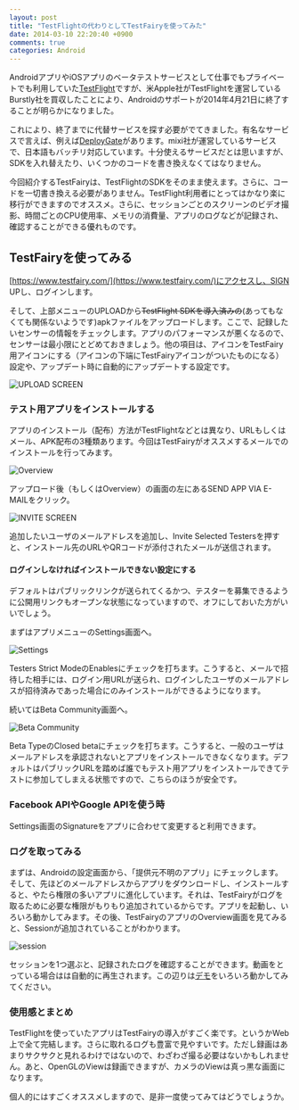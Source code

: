 ```yaml
---
layout: post
title: "TestFlightの代わりとしてTestFairyを使ってみた"
date: 2014-03-10 22:20:40 +0900
comments: true
categories: Android
---
```

AndroidアプリやiOSアプリのベータテストサービスとして仕事でもプライベートでも利用していた[TestFlight](http://testflightapp.com/)ですが、米Apple社がTestFlightを運営しているBurstly社を買収したことにより、Androidのサポートが2014年4月21日に終了することが明らかになりました。

<!--more-->

これにより、終了までに代替サービスを探す必要がでてきました。有名なサービスで言えば、例えば[DeployGate](https://deploygate.com/)があります。mixi社が運営しているサービスで、日本語もバッチリ対応しています。十分使えるサービスだとは思いますが、SDKを入れ替えたり、いくつかのコードを書き換えなくてはなりません。

今回紹介するTestFairyは、TestFlightのSDKをそのまま使えます。さらに、コードを一切書き換える必要がありません。TestFlight利用者にとってはかなり楽に移行ができますのでオススメ。さらに、セッションごとのスクリーンのビデオ撮影、時間ごとのCPU使用率、メモリの消費量、アプリのログなどが記録され、確認することができる優れものです。

## TestFairyを使ってみる

[https://www.testfairy.com/](https://www.testfairy.com/)にアクセスし、SIGN UPし、ログインします。

そして、上部メニューのUPLOADから~~TestFlight SDKを導入済みの~~(あってもなくても関係ないようです)apkファイルをアップロードします。ここで、記録したいセンサーの情報をチェックします。アプリのパフォーマンスが悪くなるので、センサーは最小限にとどめておきましょう。他の項目は、アイコンをTestFairy用アイコンにする（アイコンの下端にTestFairyアイコンがついたものになる）設定や、アップデート時に自動的にアップデートする設定です。

![UPLOAD SCREEN](/images/testfairy/upload.png)

### テスト用アプリをインストールする

アプリのインストール（配布）方法がTestFlightなどとは異なり、URLもしくはメール、APK配布の3種類あります。今回はTestFairyがオススメするメールでのインストールを行ってみます。

![Overview](/images/testfairy/overview.png)

アップロード後（もしくはOverview）の画面の左にあるSEND APP VIA E-MAILをクリック。

![INVITE SCREEN](/images/testfairy/invite.png)

追加したいユーザのメールアドレスを追加し、Invite Selected Testersを押すと、インストール先のURLやQRコードが添付されたメールが送信されます。

#### ログインしなければインストールできない設定にする

デフォルトはパブリックリンクが送られてくるかつ、テスターを募集できるように公開用リンクもオープンな状態になっていますので、オフにしておいた方がいいでしょう。

まずはアプリメニューのSettings画面へ。

![Settings](/images/testfairy/settings.png)

Testers Strict ModeのEnablesにチェックを打ちます。こうすると、メールで招待した相手には、ログイン用URLが送られ、ログインしたユーザのメールアドレスが招待済みであった場合にのみインストールができるようになります。

続いてはBeta Community画面へ。

![Beta Community](/images/testfairy/community.png)

Beta TypeのClosed betaにチェックを打ちます。こうすると、一般のユーザはメールアドレスを承認されないとアプリをインストールできなくなります。デフォルトはパブリックURLを踏めば誰でもテスト用アプリをインストールできてテストに参加してしまえる状態ですので、こちらのほうが安全です。

### Facebook APIやGoogle APIを使う時

Settings画面のSignatureをアプリに合わせて変更すると利用できます。

### ログを取ってみる

まずは、Androidの設定画面から、「提供元不明のアプリ」にチェックします。そして、先ほどのメールアドレスからアプリをダウンロードし、インストールすると、やたら権限の多いアプリに進化しています。それは、TestFairyがログを取るために必要な権限がもりもり追加されているからです。アプリを起動し、いろいろ動かしてみます。その後、TestFairyのアプリのOverview画面を見てみると、Sessionが追加されていることがわかります。

![session](/images/testfairy/session.png)

セッションを1つ選ぶと、記録されたログを確認することができます。動画をとっている場合はは自動的に再生されます。この辺りは[デモ](https://app6.testfairy.com/projects/50-groupshot/builds/4461)をいろいろ動かしてみてください。

### 使用感とまとめ

TestFlightを使っていたアプリはTestFairyの導入がすごく楽です。というかWeb上で全て完結します。さらに取れるログも豊富で見やすいです。ただし録画はあまりサクサクと見れるわけではないので、わざわざ撮る必要はないかもしれません。あと、OpenGLのViewは録画できますが、カメラのViewは真っ黒な画面になります。

個人的にはすごくオススメしますので、是非一度使ってみてはどうでしょうか。
